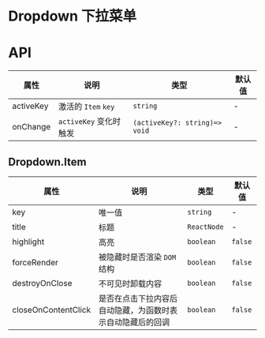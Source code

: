 # Dropdown 下拉菜单

<code src="./demos/demo1.tsx"></code>

# API

| 属性      | 说明                   | 类型                          | 默认值 |
| --------- | ---------------------- | ----------------------------- | ------ |
| activeKey | 激活的 `Item` `key`    | `string`                      | -      |
| onChange  | `activeKey` 变化时触发 | `(activeKey?: string)=> void` | -      |

## Dropdown.Item

| 属性                | 说明                                                       | 类型        | 默认值  |
| ------------------- | ---------------------------------------------------------- | ----------- | ------- |
| key                 | 唯一值                                                     | `string`    | -       |
| title               | 标题                                                       | `ReactNode` | -       |
| highlight           | 高亮                                                       | `boolean`   | `false` |
| forceRender         | 被隐藏时是否渲染 `DOM` 结构                                | `boolean`   | `false` |
| destroyOnClose      | 不可见时卸载内容                                           | `boolean`   | `false` |
| closeOnContentClick | 是否在点击下拉内容后自动隐藏，为函数时表示自动隐藏后的回调 | `boolean`   | `false` |
